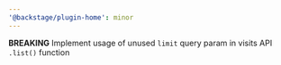 ```yaml
---
'@backstage/plugin-home': minor
---
```


**BREAKING** Implement usage of unused `limit` query param in visits API `.list()` function
